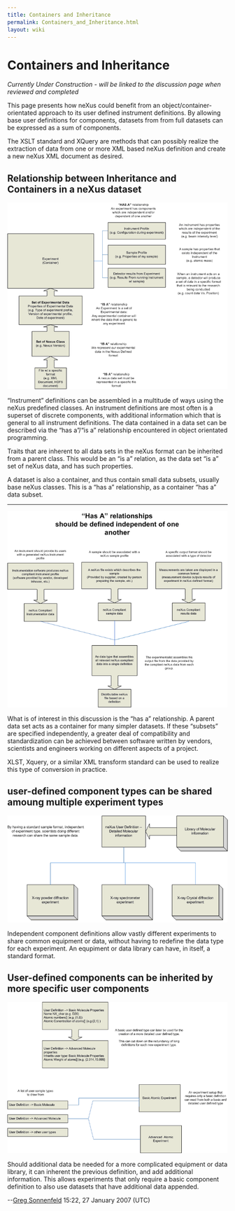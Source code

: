 ```yaml
---
title: Containers and Inheritance
permalink: Containers_and_Inheritance.html
layout: wiki
---
```

Containers and Inheritance
==========================

*Currently Under Construction - will be linked to the discussion page
when reviewed and completed*

This page presents how neXus could benefit from an
object/container-orientated approach to its user defined instrument
definitions. By allowing base user definitions for components, datasets
from from full datasets can be expressed as a sum of components.

The XSLT standard and XQuery are methods that can possibly realize the
extraction of data from one or more XML based neXus definition and
create a new neXus XML document as desired.

Relationship between Inheritance and Containers in a neXus dataset
------------------------------------------------------------------

![](COP_neXus_slide1.PNG "COP_neXus_slide1.PNG")

“Instrument” definitions can be assembled in a multitude of ways using
the neXus predefined classes. An instrument definitions are most often
is a superset of discrete components, with additional information which
that is general to all instrument definitions. The data contained in a
data set can be described via the “has a”/“is a” relationship
encountered in object orientated programming.

Traits that are inherent to all data sets in the neXus format can be
inherited from a parent class. This would be an “is a” relation, as the
data set “is a” set of neXus data, and has such properties.

A dataset is also a container, and thus contain small data subsets,
usually base neXus classes. This is a “has a” relationship, as a
container “has a” data subset.

------------------------------------------------------------------------

![](COP_neXus_slide2.PNG "COP_neXus_slide2.PNG")

What is of interest in this discussion is the “has a” relationship. A
parent data set acts as a container for many simpler datasets. If these
“subsets” are specified independently, a greater deal of compatibility
and standardization can be achieved between software written by vendors,
scientists and engineers working on different aspects of a project.

XLST, Xquery, or a similar XML transform standard can be used to realize
this type of conversion in practice.

user-defined component types can be shared amoung multiple experiment types
---------------------------------------------------------------------------

![](COP_neXus_slide3.PNG "COP_neXus_slide3.PNG")

Independent component definitions allow vastly different experiments to
share common equipment or data, without having to redefine the data type
for each experiment. An equpiment or data library can have, in itself, a
standard format.

User-defined components can be inherited by more specific user components
-------------------------------------------------------------------------

![](COP_neXus_slide4.PNG "COP_neXus_slide4.PNG")

Should additional data be needed for a more complicated equipment or
data library, it can inherent the previous definition, and add
additional information. This allows experiments that only require a
basic component definition to also use datasets that have additional
data appended.

--[Greg Sonnenfeld](User%3AGreg_Sonnenfeld.html "wikilink") 15:22, 27 January
2007 (UTC)
